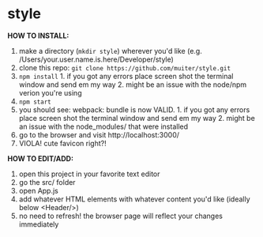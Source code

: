 # style


**HOW TO INSTALL:**
  1. make a directory (`mkdir style`) wherever you'd like (e.g. /Users/your.user.name.is.here/Developer/style)
  2. clone this repo: `git clone https://github.com/muiter/style.git`
  3. `npm install`
    1. if you got any errors place screen shot the terminal window and send em my way
    2. might be an issue with the node/npm verion you're using
  4. `npm start`
  5. you should see: webpack: bundle is now VALID.
    1. if you got any errors place screen shot the terminal window and send em my way
    2. might be an issue with the node_modules/ that were installed
  6. go to the browser and visit http://localhost:3000/
  7. VIOLA! cute favicon right?!


**HOW TO EDIT/ADD:**
  1. open this project in your favorite text editor
  2. go the src/ folder
  3. open App.js
  4. add whatever HTML elements with whatever content you'd like (ideally below \<Header/>)
  5. no need to refresh! the browser page will reflect your changes immediately
